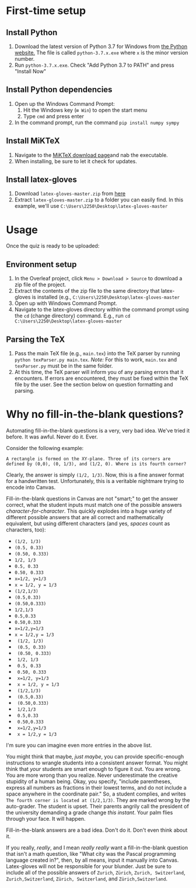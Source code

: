 # First-time setup

## Install Python
1. Download the latest version of Python 3.7 for Windows from [the Python website.](https://www.python.org/) The file is called ``python-3.7.x.exe`` where ``x`` is the minor version number.
2. Run ``python-3.7.x.exe``. Check "Add Python 3.7 to PATH" and press "Install Now"

## Install Python dependencies
1. Open up the Windows Command Prompt:
    1.  Hit the Windows key (``⊞ Win``) to open the start menu
    2.  Type ``cmd`` and press enter
2. In the command prompt, run the command ``pip install numpy sympy``

## Install MiKTeX

1.  Navigate to the [MiKTeX download page](https://miktex.org/download)and nab the executable. 
2.  When installing, be sure to let it check for updates.

## Install latex-gloves
1. Download ``latex-gloves-master.zip`` from [here](https://github.com/JackMiranda/latex-gloves/archive/master.zip)
2. Extract ``latex-gloves-master.zip`` to a folder you can easily find. In this example, we'll use ``C:\Users\2250\Desktop\latex-gloves-master``


# Usage
Once the quiz is ready to be uploaded:

## Environment setup
1.  In the Overleaf project, click ``Menu > Download > Source`` to download a zip file of the project.
2.  Extract the contents of the zip file to the same directory that latex-gloves is installed (e.g., ``C:\Users\2250\Desktop\latex-gloves-master``
3.  Open up with Windows Command Prompt.
4.  Navigate to the latex-gloves directory within the command prompt using the ``cd`` (change directory) command. E.g., run ``cd C:\Users\2250\Desktop\latex-gloves-master``

## Parsing the TeX
1.  Pass the main TeX file (e.g., ``main.tex``) into the TeX parser by running ``python texParser.py main.tex``. _Note:_ For this to work, ``main.tex`` and ``texParser.py`` must be in the same folder.
2.  At this time, the TeX parser will inform you of any parsing errors that it encounters. If errors are encountered, they must be fixed within the TeX file by the user. See the section below on question formatting and parsing.









# Why no fill-in-the-blank questions?

Automating fill-in-the-blank questions is a very, very bad idea. We've tried it before. It was awful. Never do it. Ever. 

Consider the following example:

```
A rectangle is formed on the XY-plane. Three of its corners are defined by (0,0), (0, 1/3), and (1/2, 0). Where is its fourth corner?
```

Clearly, the answer is simply ``(1/2, 1/3)``. Now, this is a fine answer format for a handwritten test. Unfortunately, this is a veritable nightmare trying to encode into Canvas. 

Fill-in-the-blank questions in Canvas are not "smart;" to get the answer correct, what the student inputs must match one of the possible answers _character-for-character_. This quickly explodes into a huge variety of different possible answers that are all correct and mathematically equivalent, but using different characters (and yes, _spaces_ count as characters, too):

* ``(1/2, 1/3)``
* ``(0.5, 0.33)``
* ``(0.50, 0.333)``
* ``1/2, 1/3``
* ``0.5, 0.33``
* ``0.50, 0.333``
* ``x=1/2, y=1/3``
* ``x = 1/2, y = 1/3``
* ``(1/2,1/3)``
* ``(0.5,0.33)``
* ``(0.50,0.333)``
* ``1/2,1/3``
* ``0.5,0.33``
* ``0.50,0.333``
* ``x=1/2,y=1/3``
* ``x = 1/2,y = 1/3``
* `` (1/2, 1/3)``
* `` (0.5, 0.33)``
* `` (0.50, 0.333)``
* `` 1/2, 1/3``
* `` 0.5, 0.33``
* `` 0.50, 0.333``
* `` x=1/2, y=1/3``
* `` x = 1/2, y = 1/3``
* `` (1/2,1/3)``
* `` (0.5,0.33)``
* `` (0.50,0.333)``
* `` 1/2,1/3``
* `` 0.5,0.33``
* `` 0.50,0.333``
* `` x=1/2,y=1/3``
* `` x = 1/2,y = 1/3``


I'm sure you can imagine even more entries in the above list.

You might think that maybe, _just maybe_, you can provide specific-enough instructions to wrangle students into a consistent answer format. You might think that _your_ students are smart enough to figure it out. You are wrong. You are more wrong than you realize. Never underestimate the creative stupidity of a human being. Okay, you specify, "include parentheses, express all numbers as fractions in their lowest terms, and do not include a space anywhere in the coordinate pair." So, a student complies, and writes ``The fourth corner is located at (1/2,1/3)``. They are marked wrong by the auto-grader. The student is upset. Their parents angrily call the president of the university demanding a grade change _this instant_. Your palm flies through your face. It will happen.

Fill-in-the-blank answers are a bad idea. Don't do it. Don't even think about it.

If you really, _really_, and I mean _really really_ want a fill-in-the-blank question that isn't a math question, like "What city was the Pascal programming language created in?", then, by all means, input it manually into Canvas. Latex-gloves will not be responsible for your blunder. Just be sure to include all of the possible answers of ``Zurich``, ``Zürich``, ``Zurich, Switzerland``, ``Zurich,Switzerland``, ``Zürich, Switzerland``, and ``Zürich,Switzerland``.





